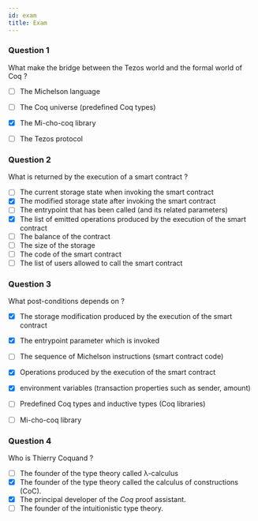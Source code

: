 ```yaml
---
id: exam
title: Exam
---
```


### Question 1

What make the bridge between the Tezos world and the formal world of Coq ?

- [ ] The Michelson language
- [ ] The Coq universe (predefined Coq types)
- [x] The Mi-cho-coq library
- [ ] The Tezos protocol


### Question 2

What is returned by the execution of a smart contract ?

- [ ] The current storage state when invoking the smart contract
- [x] The modified storage state after invoking the smart contract
- [ ] The entrypoint that has been called (and its related parameters)
- [x] The list of emitted operations produced by the execution of the smart contract
- [ ] The balance of the contract
- [ ] The size of the storage
- [ ] The code of the smart contract
- [ ] The list of users allowed to call the smart contract

### Question 3

What post-conditions depends on ?

- [x] The storage modification produced by the execution of the smart contract
- [x] The entrypoint parameter which is invoked
- [ ] The sequence of Michelson instructions (smart contract code)
- [x] Operations produced by the execution of the smart contract
- [x] environment variables (transaction properties such as sender, amount)
- [ ] Predefined Coq types and inductive types (Coq libraries)
- [ ] Mi-cho-coq library


### Question 4

Who is Thierry Coquand ?

- [ ] The founder of the type theory called λ-calculus
- [x] The founder of the type theory called the calculus of constructions (CoC).
- [x] The principal developer of the _Coq_ proof assistant.
- [ ] The founder of the intuitionistic type theory.
